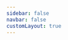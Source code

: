```yaml
---
sidebar: false
navbar: false
customLayout: true
---
```


<RenderTwig :js-importer="() => import('./app.js')" :tpl-importer="() => import('./app.twig?raw')" />

<script>
  import appJsRaw from './app.js?raw';
  import AppTwigRaw from './app.twig?raw';

  export const story = {
    src: './ScrollReveal/story.html',
    name: 'ScrollReveal',
    files: [
      {
        label: 'app.js',
        lang: 'js',
        content: appJsRaw,
      },
      {
        label: 'app.twig',
        lang: 'twig',
        content: AppTwigRaw,
      },
    ],
  };
</script>
